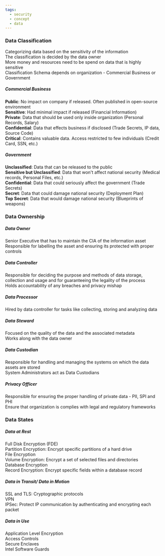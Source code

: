 ```yaml
---
tags:
  - security
  - concept
  - data
---
```


### Data Classification  
Categorizing data based on the sensitivity of the information  
The classification is decided by the data owner  
More money and resources need to be spend on data that is highly sensitive  
Classification Schema depends on organization - Commercial Business or Government

##### Commercial Business
**Public**: No impact on company if released. Often published in open-source environment  
**Sensitive**: Had minimal impact if released (Financial Information)  
**Private**: Data that should be used only inside organization (Personal Records, Salary)  
**Confidential**: Data that effects business if disclosed (Trade Secrets, IP data, Source Code)  
**Critical**: Contains valuable data. Access restricted to few individuals (Credit Card, SSN, etc.)

##### Government
**Unclassified**: Data that can be released to the public  
**Sensitive but Unclassified**: Data that won't affect national security (Medical records, Personal Files, etc.)  
**Confidential**: Data that could seriously affect the government (Trade Secrets)  
**Secret**: Data that could damage national security (Deployment Plan)  
**Top Secret**: Data that would damage national security (Blueprints of weapons)

### Data Ownership

##### Data Owner  
Senior Executive that has to maintain the CIA of the information asset  
Responsible for labelling the asset and ensuring its protected with proper controls

##### Data Controller  
Responsible for deciding the purpose and methods of data storage, collection and usage and for guaranteeing the legality of the process  
Holds accountability of any breaches and privacy mishap  

##### Data Processor
Hired by data controller for tasks like collecting, storing and analyzing data  

##### Data Steward  
Focused on the quality of the data and the associated metadata  
Works along with the data owner  

##### Data Custodian  
Responsible for handling and managing the systems on which the data assets are stored  
System Administrators act as Data Custodians

##### Privacy Officer  
Responsible for ensuring the proper handling of private data - PII, SPI and PHI  
Ensure that organization is complies with legal and regulatory frameworks 

### Data States

##### Data at Rest
Full Disk Encryption (FDE)  
Partition Encryption: Encrypt specific partitions of a hard drive    
File Encryption  
Volume Encryption: Encrypt a set of selected files and directories  
Database Encryption  
Record Encryption: Encrypt specific fields within a database record

##### Data in Transit/ Data in Motion
SSL and TLS: Cryptographic protocols  
VPN  
IPSec: Protect IP communication by authenticating and encrypting each packet

##### Data in Use
Application Level Encryption  
Access Controls  
Secure Enclaves  
Intel Software Guards